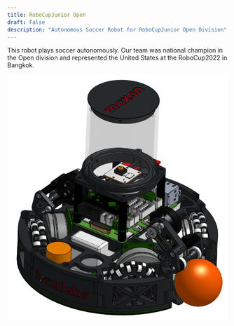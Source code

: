 ```yaml
---
title: RoboCupJunior Open
draft: False
description: "Autonomous Soccer Robot for RoboCupJunior Open Division"
---
```


This robot plays soccer autonomously. Our team was national champion in the Open division and represented the United States at the RoboCup2022 in Bangkok.

![Open Robot](images/cad.png)